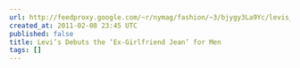 ```yaml
---
url: http://feedproxy.google.com/~r/nymag/fashion/~3/bjygy3La9Yc/levis_debuts_the_ex-girlfriend.html
created_at: 2011-02-08 23:45 UTC
published: false
title: Levi’s Debuts the ‘Ex-Girlfriend Jean’ for Men
tags: []
---
```



